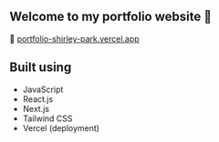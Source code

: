 ## Welcome to my portfolio website 👋


🔗 [portfolio-shirley-park.vercel.app](portfolio-shirley-park.vercel.app)


## Built using

- JavaScript
- React.js
- Next.js
- Tailwind CSS
- Vercel (deployment)